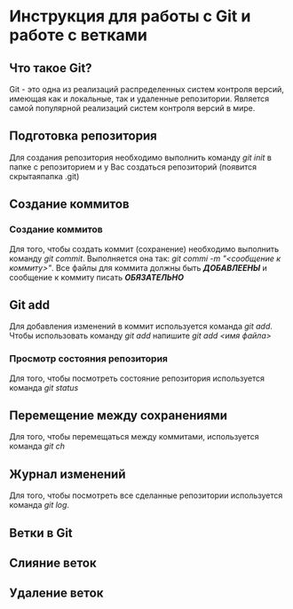 # Инструкция для работы с Git и работе с ветками

## Что такое Git?
Git - это одна из реализаций распределенных систем контроля версий, имеющая как и локальные, так и удаленные репозитории. Является самой популярной реализаций систем контроля версий в мире.
## Подготовка репозитория
Для создания репозитория необходимо выполнить команду *git init* в папке с репозиторием и у Вас создаться репозиторий (появится скрытаяпапка .git)

## Создание коммитов

### Создание коммитов
Для того, чтобы создать коммит (сохранение) необходимо выполнить команду *git commit*. Выполняется она так: *git commi -m "<сообщение к коммиту>"*. Все файлы для коммита должны быть ***ДОБАВЛЕЕНЫ*** и сообщение к коммиту писать ***ОБЯЗАТЕЛЬНО*** 

## Git add
Для добавления изменений в коммит используется команда *git add*. Чтобы использовать команду *git add* напишите *git add <имя файла>*

### Просмотр состояния репозитория
Для того, чтобы посмотреть состояние репозитория используется команда *git status* 

## Перемещение между сохранениями
Для того, чтобы перемещаться между коммитами, используется команда *git ch*

## Журнал изменений
Для того, чтобы посмотреть все сделанные репозитории используется команда *git log*. 

## Ветки в Git


## Слияние веток

## Удаление веток
